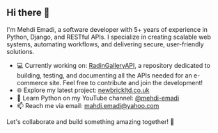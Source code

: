 ## Hi there 👋

I'm Mehdi Emadi, a software developer with 5+ years of experience in Python, Django, and RESTful APIs. I specialize in creating scalable web systems, automating workflows, and delivering secure, user-friendly solutions. 

- 💻 Currently working on: [RadinGalleryAPI](https://github.com/mhdemd/RadinGalleryAPI.git), a repository dedicated to building, testing, and documenting all the APIs needed for an e-commerce 
      site. Feel free to contribute and join the development!
- 🌐 Explore my latest project: [newbrickltd.co.uk](https://newbrickltd.co.uk)
- 🎥 Learn Python on my YouTube channel: [@mehdi-emadi]([https://youtube.com/@mehdi-emadi](https://www.youtube.com/@mehdi-emadi))
- 📫 Reach me via email: mahdi.emadi@yahoo.com  

Let's collaborate and build something amazing together! 🚀
